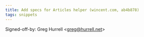 ```yaml
---
title: Add specs for Articles helper (wincent.com, ab4b878)
tags: snippets
---
```


Signed-off-by: Greg Hurrell &lt;greg@hurrell.net&gt;
